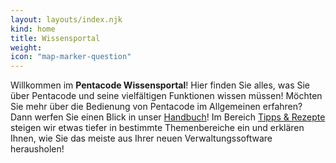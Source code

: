 ```yaml
---
layout: layouts/index.njk
kind: home
title: Wissensportal
weight:
icon: "map-marker-question"
---
```


Willkommen im <strong>Pentacode Wissensportal</strong>! Hier finden Sie alles, was Sie über Pentacode und seine vielfältigen Funktionen wissen müssen! Möchten Sie mehr über die Bedienung von Pentacode im Allgemeinen erfahren? Dann werfen Sie einen Blick in unser <a href="/handbuch"><i class="fal fa-book"></i> Handbuch</a>! Im Bereich <a href="/tips_und_rezepte"><i class="fal fa-cauldron"></i> Tipps & Rezepte</a> steigen wir etwas tiefer in bestimmte Themenbereiche ein und erklären Ihnen, wie Sie das meiste aus Ihrer neuen Verwaltungssoftware herausholen!
